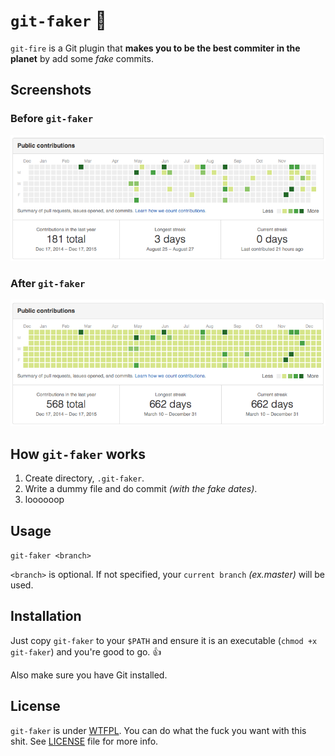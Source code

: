 # `git-faker` :facepunch:

`git-fire` is a Git plugin that **makes you to be the best commiter in the planet** by add some _fake_ commits.

## Screenshots

### Before `git-faker`
![Before screenshot](https://raw.githubusercontent.com/KimDarren/git-faker/master/screenshots/before.png?token=AFIKQZ2t2LpL-I-r-Iy6Km6BKlpm2cDxks5WfNVjwA%3D%3D)

### After `git-faker`
![After screenshot](https://raw.githubusercontent.com/KimDarren/git-faker/master/screenshots/after.png?token=AFIKQRYgdMW5jYxS_fH5fB_B3nHCTbO8ks5WfNVEwA%3D%3D)

## How `git-faker` works

1. Create directory, `.git-faker`.
2. Write a dummy file and do commit _(with the fake dates)_.
3. loooooop

## Usage

`git-faker <branch>`

`<branch>` is optional. If not specified, your `current branch` _(ex.master)_ will be used.

## Installation

Just copy `git-faker` to your `$PATH` and ensure it is an executable (`chmod +x git-faker`) and you're good to go. 👍

Also make sure you have Git installed.

## License

`git-faker` is under [WTFPL](http://www.wtfpl.net/). You can do what the fuck you want with this shit. See [LICENSE](LICENSE) file for more info.
